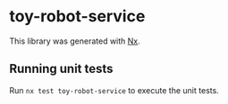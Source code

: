 # toy-robot-service

This library was generated with [Nx](https://nx.dev).

## Running unit tests

Run `nx test toy-robot-service` to execute the unit tests.
